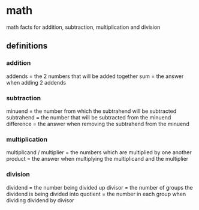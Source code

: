 # math
math facts for addition, subtraction, multiplication and division

## definitions

### addition
addends = the 2 numbers that will be added together
sum = the answer when adding 2 addends

### subtraction
minuend = the number from which the subtrahend will be subtracted
subtrahend = the number that will be subtracted from the minuend
difference = the answer when removing the subtrahend from the minuend

### multiplication
multiplicand / multiplier = the numbers which are multiplied by one another
product = the answer when multiplying the multiplicand and the multiplier

### division
dividend = the number being divided up
divisor = the number of groups the dividend is being divided into
quotient = the number in each group when dividing dividend by divisor
